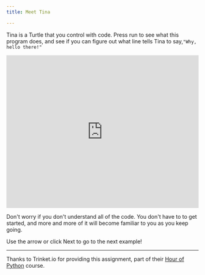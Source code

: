 ```yaml
---
title: Meet Tina

---
```



Tina is a Turtle that you control with code.  Press run to see what this program does, and see if you can figure out what line tells Tina to say,`"Why, hello there!"`


<iframe width="100%" height="400" src="https://trinket.io/tools/1.0/jekyll/embed/python#code=import%20turtle%0Atina%20%3D%20turtle.Turtle%28%29%0Atina.shape%28%27turtle%27%29%0A%0Atina.penup%28%29%0Atina.forward%2820%29%0Atina.write%28%22Why%2C%20hello%20there%21%22%29%0Atina.backward%2820%29" frameborder="0" marginwidth="0" marginheight="0" allowfullscreen></iframe>

Don't worry if you don't understand all of the code.  You don't have to to get started, and more and more of it will become familiar to you as you keep going.

Use the arrow or click Next to go to the next example!

---

Thanks to Trinket.io for providing this assignment, 
part of their [Hour of Python](https://hourofpython.com/a-visual-introduction-to-python/) 
course.
